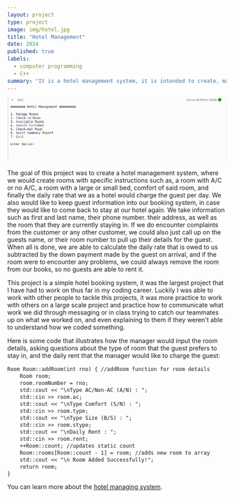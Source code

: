 ```yaml
---
layout: project
type: project
image: img/hotel.jpg
title: "Hotel Management"
date: 2024
published: true
labels:
  - computer programming
  - C++
summary: "It is a hotel management system, it is intended to create, manage, and book different types of rooms with different types of price points."
---
```

<img width="1000px" src="../img/hotel.jpg" >


The goal of this project was to create a hotel management system, where we would create rooms with specific instructions such as, a room with A/C or no A/C, a room with a large or small bed, comfort of said room, and finally the daily rate that we as a hotel would charge the guest per day. We also would like to keep guest information into our booking system, in case they would like to come back to stay at our hotel again. We take information such as first and last name, their phone number. their address, as well as the room that they are currently staying in. If we do encounter complaints from the customer or any other customer, we could also just call up on the guests name, or their room number to pull up their details for the guest. When all is done, we are able to calculate the daily rate that is owed to us subtracted by the down payment made by the guest on arrival, and if the room were to encounter any problems, we could always remove the room from our books, so no guests are able to rent it.

This project is a simple hotel booking system, it was the largest project that I have had to work on thus far in my coding career. Luckily I was able to work with other people to tackle this projects, it was more practice to work with others on a large scale project and practice how to communicate what work we did through messaging or in class trying to catch our teammates up on what we worked on, and even explaining to them if they weren't able to understand how we coded something.

Here is some code that illustrates how the manager would input the room details, asking questions about the type of room that the guest prefers to stay in, and the daily rent that the manager would like to charge the guest:

    Room Room::addRoom(int rno) { //addRoom function for room details
        Room room;
        room.roomNumber = rno;
        std::cout << "\nType AC/Non-AC (A/N) : ";
        std::cin >> room.ac;
        std::cout << "\nType Comfort (S/N) : ";
        std::cin >> room.type;
        std::cout << "\nType Size (B/S) : ";
        std::cin >> room.stype;
        std::cout << "\nDaily Rent : ";
        std::cin >> room.rent;
        ++Room::count; //updates static count
        Room::rooms[Room::count - 1] = room; //adds new room to array
        std::cout << "\n Room Added Successfully!";
        return room;
    }

You can learn more about the [hotel managing system](https://github.com/JaySsuh/hotel/tree/main).
